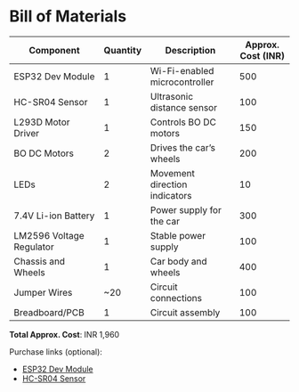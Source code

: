 # Bill of Materials

| Component              | Quantity | Description                              | Approx. Cost (INR) |
|------------------------|----------|------------------------------------------|--------------------|
| ESP32 Dev Module       | 1        | Wi-Fi-enabled microcontroller            | 500                |
| HC-SR04 Sensor         | 1        | Ultrasonic distance sensor               | 100                |
| L293D Motor Driver     | 1        | Controls BO DC motors                    | 150                |
| BO DC Motors           | 2        | Drives the car’s wheels                  | 200                |
| LEDs                   | 2        | Movement direction indicators            | 10                 |
| 7.4V Li-ion Battery    | 1        | Power supply for the car                 | 300                |
| LM2596 Voltage Regulator | 1      | Stable power supply                      | 100                |
| Chassis and Wheels     | 1        | Car body and wheels                      | 400                |
| Jumper Wires           | ~20      | Circuit connections                      | 100                |
| Breadboard/PCB         | 1        | Circuit assembly                         | 100                |

**Total Approx. Cost**: INR 1,960

Purchase links (optional):
- [ESP32 Dev Module](https://www.amazon.in/ESP32-Development-Board-WiFi-Bluetooth/dp/B07QCP2451)
- [HC-SR04 Sensor](https://www.amazon.in/HC-SR04-Ultrasonic-Distance-Measuring-Sensor/dp/B01JG09DCK)
